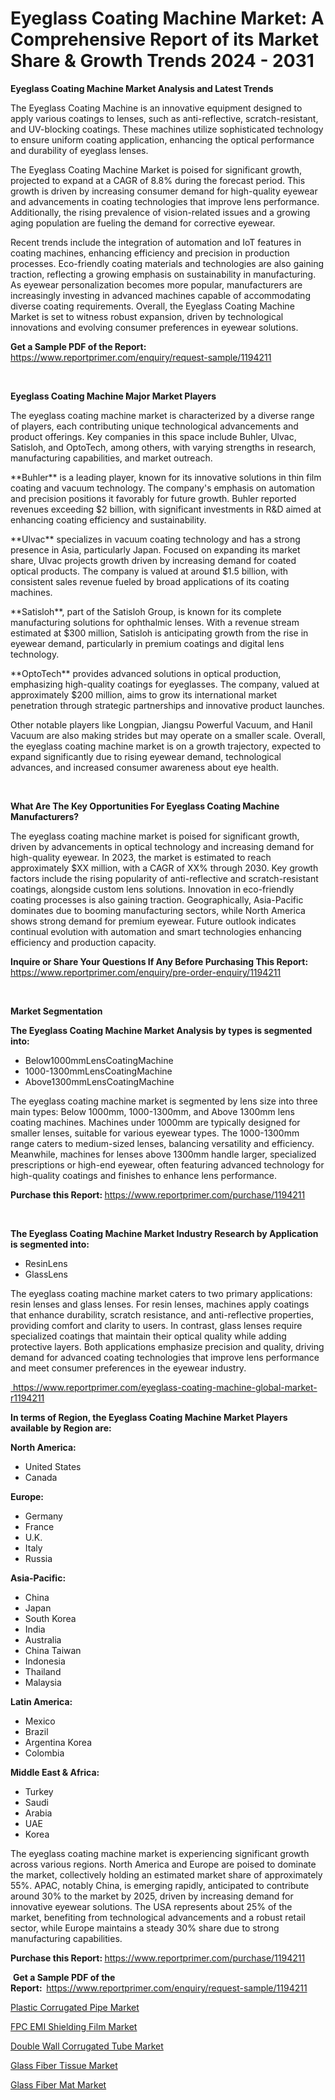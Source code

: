 <p><h1>Eyeglass Coating Machine Market: A Comprehensive Report of its Market Share & Growth Trends 2024 - 2031</h1></p><p><strong>Eyeglass Coating Machine Market Analysis and Latest Trends</strong></p>
<p><p>The Eyeglass Coating Machine is an innovative equipment designed to apply various coatings to lenses, such as anti-reflective, scratch-resistant, and UV-blocking coatings. These machines utilize sophisticated technology to ensure uniform coating application, enhancing the optical performance and durability of eyeglass lenses.</p><p>The Eyeglass Coating Machine Market is poised for significant growth, projected to expand at a CAGR of 8.8% during the forecast period. This growth is driven by increasing consumer demand for high-quality eyewear and advancements in coating technologies that improve lens performance. Additionally, the rising prevalence of vision-related issues and a growing aging population are fueling the demand for corrective eyewear.</p><p>Recent trends include the integration of automation and IoT features in coating machines, enhancing efficiency and precision in production processes. Eco-friendly coating materials and technologies are also gaining traction, reflecting a growing emphasis on sustainability in manufacturing. As eyewear personalization becomes more popular, manufacturers are increasingly investing in advanced machines capable of accommodating diverse coating requirements. Overall, the Eyeglass Coating Machine Market is set to witness robust expansion, driven by technological innovations and evolving consumer preferences in eyewear solutions.</p></p>
<p><strong>Get a Sample PDF of the Report:&nbsp;</strong> <a href="https://www.reportprimer.com/enquiry/request-sample/1194211">https://www.reportprimer.com/enquiry/request-sample/1194211</a></p>
<p>&nbsp;</p>
<p><strong>Eyeglass Coating Machine Major Market Players</strong></p>
<p><p>The eyeglass coating machine market is characterized by a diverse range of players, each contributing unique technological advancements and product offerings. Key companies in this space include Buhler, Ulvac, Satisloh, and OptoTech, among others, with varying strengths in research, manufacturing capabilities, and market outreach.</p><p>**Buhler** is a leading player, known for its innovative solutions in thin film coating and vacuum technology. The company's emphasis on automation and precision positions it favorably for future growth. Buhler reported revenues exceeding $2 billion, with significant investments in R&D aimed at enhancing coating efficiency and sustainability.</p><p>**Ulvac** specializes in vacuum coating technology and has a strong presence in Asia, particularly Japan. Focused on expanding its market share, Ulvac projects growth driven by increasing demand for coated optical products. The company is valued at around $1.5 billion, with consistent sales revenue fueled by broad applications of its coating machines.</p><p>**Satisloh**, part of the Satisloh Group, is known for its complete manufacturing solutions for ophthalmic lenses. With a revenue stream estimated at $300 million, Satisloh is anticipating growth from the rise in eyewear demand, particularly in premium coatings and digital lens technology.</p><p>**OptoTech** provides advanced solutions in optical production, emphasizing high-quality coatings for eyeglasses. The company, valued at approximately $200 million, aims to grow its international market penetration through strategic partnerships and innovative product launches.</p><p>Other notable players like Longpian, Jiangsu Powerful Vacuum, and Hanil Vacuum are also making strides but may operate on a smaller scale. Overall, the eyeglass coating machine market is on a growth trajectory, expected to expand significantly due to rising eyewear demand, technological advances, and increased consumer awareness about eye health.</p></p>
<p>&nbsp;</p>
<p><strong>What Are The Key Opportunities For Eyeglass Coating Machine Manufacturers?</strong></p>
<p><p>The eyeglass coating machine market is poised for significant growth, driven by advancements in optical technology and increasing demand for high-quality eyewear. In 2023, the market is estimated to reach approximately $XX million, with a CAGR of XX% through 2030. Key growth factors include the rising popularity of anti-reflective and scratch-resistant coatings, alongside custom lens solutions. Innovation in eco-friendly coating processes is also gaining traction. Geographically, Asia-Pacific dominates due to booming manufacturing sectors, while North America shows strong demand for premium eyewear. Future outlook indicates continual evolution with automation and smart technologies enhancing efficiency and production capacity.</p></p>
<p><strong>Inquire or Share Your Questions If Any Before Purchasing This Report:</strong> <a href="https://www.reportprimer.com/enquiry/pre-order-enquiry/1194211">https://www.reportprimer.com/enquiry/pre-order-enquiry/1194211</a></p>
<p>&nbsp;</p>
<p><strong>Market Segmentation</strong></p>
<p><strong>The Eyeglass Coating Machine Market Analysis by types is segmented into:</strong></p>
<p><ul><li>Below1000mmLensCoatingMachine</li><li>1000-1300mmLensCoatingMachine</li><li>Above1300mmLensCoatingMachine</li></ul></p>
<p><p>The eyeglass coating machine market is segmented by lens size into three main types: Below 1000mm, 1000-1300mm, and Above 1300mm lens coating machines. Machines under 1000mm are typically designed for smaller lenses, suitable for various eyewear types. The 1000-1300mm range caters to medium-sized lenses, balancing versatility and efficiency. Meanwhile, machines for lenses above 1300mm handle larger, specialized prescriptions or high-end eyewear, often featuring advanced technology for high-quality coatings and finishes to enhance lens performance.</p></p>
<p><strong>Purchase this Report:&nbsp;</strong><a href="https://www.reportprimer.com/purchase/1194211">https://www.reportprimer.com/purchase/1194211</a></p>
<p>&nbsp;</p>
<p><strong>The Eyeglass Coating Machine Market Industry Research by Application is segmented into:</strong></p>
<p><ul><li>ResinLens</li><li>GlassLens</li></ul></p>
<p><p>The eyeglass coating machine market caters to two primary applications: resin lenses and glass lenses. For resin lenses, machines apply coatings that enhance durability, scratch resistance, and anti-reflective properties, providing comfort and clarity to users. In contrast, glass lenses require specialized coatings that maintain their optical quality while adding protective layers. Both applications emphasize precision and quality, driving demand for advanced coating technologies that improve lens performance and meet consumer preferences in the eyewear industry.</p></p>
<p><a href="https://www.reportprimer.com/eyeglass-coating-machine-global-market-r1194211">&nbsp;https://www.reportprimer.com/eyeglass-coating-machine-global-market-r1194211</a></p>
<p><strong>In terms of Region, the Eyeglass Coating Machine Market Players available by Region are:</strong></p>
<p>
    <p> <strong> North America: </strong>
        <ul>
            <li>United States</li>
            <li>Canada</li>
        </ul>
        </p> 
    <p> <strong> Europe: </strong>
        <ul>
            <li>Germany</li>
            <li>France</li>
            <li>U.K.</li>
            <li>Italy</li>
            <li>Russia</li>
        </ul>
        </p> 
    <p> <strong> Asia-Pacific: </strong>
        <ul>
            <li>China</li>
            <li>Japan</li>
            <li>South Korea</li>
            <li>India</li>
            <li>Australia</li>
            <li>China Taiwan</li>
            <li>Indonesia</li>
            <li>Thailand</li>
            <li>Malaysia</li>
        </ul>
        </p> 
    <p> <strong> Latin America: </strong>
        <ul>
            <li>Mexico</li>
            <li>Brazil</li>
            <li>Argentina Korea</li>
            <li>Colombia</li>
        </ul>
        </p> 
    <p> <strong> Middle East & Africa: </strong>
        <ul>
            <li>Turkey</li>
            <li>Saudi</li>
            <li>Arabia</li>
            <li>UAE</li>
            <li>Korea</li>
        </ul>
    </p>
    </p>
<p><p>The eyeglass coating machine market is experiencing significant growth across various regions. North America and Europe are poised to dominate the market, collectively holding an estimated market share of approximately 55%. APAC, notably China, is emerging rapidly, anticipated to contribute around 30% to the market by 2025, driven by increasing demand for innovative eyewear solutions. The USA represents about 25% of the market, benefiting from technological advancements and a robust retail sector, while Europe maintains a steady 30% share due to strong manufacturing capabilities.</p></p>
<p><strong>Purchase this Report: </strong><a href="https://www.reportprimer.com/purchase/1194211">https://www.reportprimer.com/purchase/1194211</a></p>
<p>&nbsp;<strong>Get a Sample PDF of the Report:&nbsp;&nbsp;</strong><a href="https://www.reportprimer.com/enquiry/request-sample/1194211">https://www.reportprimer.com/enquiry/request-sample/1194211</a></p>
<p><strong></strong></p>
<p><p><a href="https://issuu.com/reportprime-2/docs/plastic-corrugated-pipe-market-size_f0dd02420125e6">Plastic Corrugated Pipe Market</a></p><p><a href="https://medium.com/@reganwisoky2023/the-role-of-fpc-emi-shielding-film-market-applications-single-sided-circuit-double-sided-ce6b1d36f308?postPublishedType=repub">FPC EMI Shielding Film Market</a></p><p><a href="https://issuu.com/reportprime-2/docs/double-wall-corrugated-tube-market-_e1b542f97f5458">Double Wall Corrugated Tube Market</a></p><p><a href="https://www.linkedin.com/pulse/glass-fiber-tissue-market2024-2031-industry-insights-investment-2c7mf">Glass Fiber Tissue Market</a></p><p><a href="https://www.linkedin.com/pulse/what-innovations-shaping-glass-fiber-mat-market-application-types-ucp0f">Glass Fiber Mat Market</a></p></p>